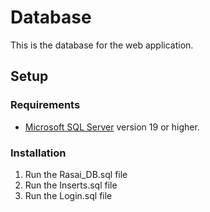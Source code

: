 # Database
This is the database for the web application.

## Setup

### Requirements
- [Microsoft SQL Server](https://www.microsoft.com/en-us/sql-server/sql-server-downloads) version 19 or higher.

### Installation
1. Run the Rasai_DB.sql file
2. Run the Inserts.sql file
3. Run the Login.sql file